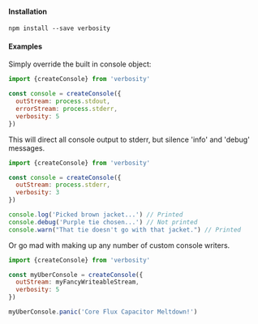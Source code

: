 #### Installation

```shell
npm install --save verbosity
```

#### Examples

Simply override the built in console object:

```javascript
import {createConsole} from 'verbosity'

const console = createConsole({
  outStream: process.stdout,
  errorStream: process.stderr,
  verbosity: 5
})
```

This will direct all console output to stderr, but silence 'info' and 'debug' messages.

```javascript
import {createConsole} from 'verbosity'

const console = createConsole({
  outStream: process.stderr,
  verbosity: 3
})

console.log('Picked brown jacket...') // Printed
console.debug('Purple tie chosen...') // Not printed
console.warn("That tie doesn't go with that jacket.") // Printed
```

Or go mad with making up any number of custom console writers.

```javascript
import {createConsole} from 'verbosity'

const myUberConsole = createConsole({
  outStream: myFancyWriteableStream,
  verbosity: 5
})

myUberConsole.panic('Core Flux Capacitor Meltdown!')
```

